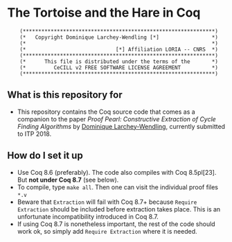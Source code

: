 # The Tortoise and the Hare in Coq

        (**************************************************************)
        (*   Copyright Dominique Larchey-Wendling [*]                 *)
        (*                                                            *)
        (*                             [*] Affiliation LORIA -- CNRS  *)
        (**************************************************************)
        (*      This file is distributed under the terms of the       *)
        (*         CeCILL v2 FREE SOFTWARE LICENSE AGREEMENT          *)
        (**************************************************************)

## What is this repository for

* This repository contains the Coq source code that comes as a companion to the paper *Proof Pearl: Constructive Extraction of Cycle Finding Algorithms* by [Dominique Larchey-Wendling](http://www.loria.fr/~larchey), currently submitted to ITP 2018.

## How do I set it up

* Use Coq 8.6 (preferably). The code also compiles with Coq 8.5pl[23]. But **not under Coq 8.7** (see below). 
* To compile, type `make all`. Then one can visit the individual proof files `*.v`
* Beware that `Extraction` will fail with Coq 8.7+ because `Require Extraction` should be included before extraction takes place. This is an unfortunate incompatibility introduced in Coq 8.7. 
* If using Coq 8.7 is nonetheless important, the rest of the code should work ok, so simply add `Require Extraction` where it is needed.
